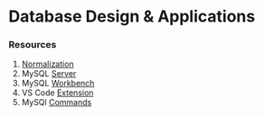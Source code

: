 # Database Design & Applications

### Resources

1. [Normalization](https://www.freecodecamp.org/news/database-normalization-1nf-2nf-3nf-table-examples/)
2. MySQL [Server](https://dev.mysql.com/downloads/mysql/)
3. MySQL [Workbench](https://dev.mysql.com/downloads/workbench/)
4. VS Code [Extension](https://marketplace.visualstudio.com/items?itemName=cweijan.vscode-mysql-client2)
5. MySQl [Commands](https://github.com/anzonathan/UCU-BSCS/blob/main/Year%201%20-%20Sem%202/ICT1205/mysql.md)
